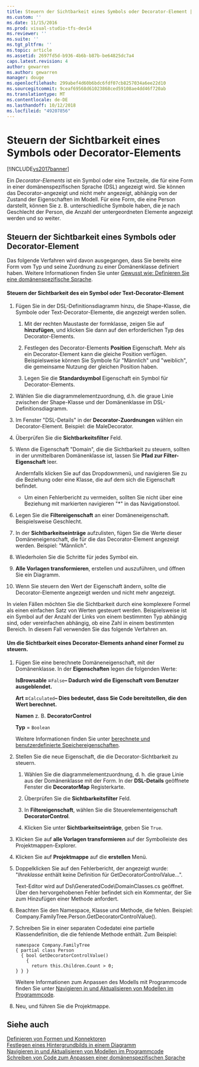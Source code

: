 ```yaml
---
title: Steuern der Sichtbarkeit eines Symbols oder Decorator-Element | Microsoft-Dokumentation
ms.custom: ''
ms.date: 11/15/2016
ms.prod: visual-studio-tfs-dev14
ms.reviewer: ''
ms.suite: ''
ms.tgt_pltfrm: ''
ms.topic: article
ms.assetid: 2697fd5d-b936-4b6b-b87b-be64825dc7a4
caps.latest.revision: 4
author: gewarren
ms.author: gewarren
manager: douge
ms.openlocfilehash: 299abef4d60b6bdc6fdf07cb8257034a6ee22d10
ms.sourcegitcommit: 9ceaf69568d61023868ced59108ae4dd46f720ab
ms.translationtype: MT
ms.contentlocale: de-DE
ms.lasthandoff: 10/12/2018
ms.locfileid: "49207856"
---
```

# <a name="controlling-the-visibility-of-an-icon-or-decorator"></a>Steuern der Sichtbarkeit eines Symbols oder Decorator-Elements
[!INCLUDE[vs2017banner](../includes/vs2017banner.md)]

Ein *Decorator-Elements* ist ein Symbol oder eine Textzeile, die für eine Form in einer domänenspezifischen Sprache (DSL) angezeigt wird. Sie können das Decorator-angezeigt und nicht mehr angezeigt, abhängig von der Zustand der Eigenschaften im Modell. Für eine Form, die eine Person darstellt, können Sie z. B. unterschiedliche Symbole haben, die je nach Geschlecht der Person, die Anzahl der untergeordneten Elemente angezeigt werden und so weiter.  
  
## <a name="controlling-the-visibility-of-an-icon-or-decorator"></a>Steuern der Sichtbarkeit eines Symbols oder Decorator-Element  
 Das folgende Verfahren wird davon ausgegangen, dass Sie bereits eine Form vom Typ und seine Zuordnung zu einer Domänenklasse definiert haben. Weitere Informationen finden Sie unter [Gewusst wie: Definieren Sie eine domänenspezifische Sprache](../modeling/how-to-define-a-domain-specific-language.md).  
  
#### <a name="to-control-the-visibility-of-an-icon-or-text-decorator"></a>Steuern der Sichtbarkeit des ein Symbol oder Text-Decorator-Element  
  
1.  Fügen Sie in der DSL-Definitionsdiagramm hinzu, die Shape-Klasse, die Symbole oder Text-Decorator-Elemente, die angezeigt werden sollen.  
  
    1.  Mit der rechten Maustaste der formklasse, zeigen Sie auf **hinzufügen**, und klicken Sie dann auf den erforderlichen Typ des Decorator-Elements.  
  
    2.  Festlegen des Decorator-Elements **Position** Eigenschaft. Mehr als ein Decorator-Element kann die gleiche Position verfügen. Beispielsweise können Sie Symbole für "Männlich" und "weiblich", die gemeinsame Nutzung der gleichen Position haben.  
  
    3.  Legen Sie die **Standardsymbol** Eigenschaft ein Symbol für Decorator-Elements.  
  
2.  Wählen Sie die diagrammelementzuordnung, d.h. die graue Linie zwischen der Shape-Klasse und der Domänenklasse im DSL-Definitionsdiagramm.  
  
3.  Im Fenster "DSL-Details" in der **Decorator-Zuordnungen** wählen ein Decorator-Element. Beispiel: die MaleDecorator.  
  
4.  Überprüfen Sie die **Sichtbarkeitsfilter** Feld.  
  
5.  Wenn die Eigenschaft "Domain", die die Sichtbarkeit zu steuern, sollten in der unmittelbaren Domänenklasse ist, lassen Sie **Pfad zur Filter-Eigenschaft** leer.  
  
     Andernfalls klicken Sie auf das Dropdownmenü, und navigieren Sie zu die Beziehung oder eine Klasse, die auf dem sich die Eigenschaft befindet.  
  
    -   Um einen Fehlerbericht zu vermeiden, sollten Sie nicht über eine Beziehung mit markierten navigieren "*" in das Navigationstool.  
  
6.  Legen Sie die **Filtereigenschaft** an einer Domäneneigenschaft. Beispielsweise Geschlecht.  
  
7.  In der **Sichtbarkeitseinträge** aufzulisten, fügen Sie die Werte dieser Domäneneigenschaft, die für die das Decorator-Element angezeigt werden. Beispiel: "Männlich".  
  
8.  Wiederholen Sie die Schritte für jedes Symbol ein.  
  
9. **Alle Vorlagen transformieren**, erstellen und auszuführen, und öffnen Sie ein Diagramm.  
  
10. Wenn Sie steuern den Wert der Eigenschaft ändern, sollte die Decorator-Elemente angezeigt werden und nicht mehr angezeigt.  
  
 In vielen Fällen möchten Sie die Sichtbarkeit durch eine komplexere Formel als einen einfachen Satz von Werten gesteuert werden. Beispielsweise ist ein Symbol auf der Anzahl der Links von einem bestimmten Typ abhängig sind, oder vereinfachen abhängig, ob eine Zahl in einem bestimmten Bereich. In diesem Fall verwenden Sie das folgende Verfahren an.  
  
#### <a name="to-control-the-visibility-of-a-decorator-based-on-a-formula"></a>Um die Sichtbarkeit eines Decorator-Elements anhand einer Formel zu steuern.  
  
1.  Fügen Sie eine berechnete Domäneneigenschaft, mit der Domänenklasse. In der **Eigenschaften** legen die folgenden Werte:  
  
     **IsBrowsable =**`False`**– Dadurch wird die Eigenschaft vom Benutzer ausgeblendet.**  
  
     **Art =**`Calculated`**– Dies bedeutet, dass Sie Code bereitstellen, die den Wert berechnet.**  
  
     **Namen** z. B. **DecoratorControl**  
  
     **Typ** = `Boolean`  
  
     Weitere Informationen finden Sie unter [berechnete und benutzerdefinierte Speichereigenschaften](../modeling/calculated-and-custom-storage-properties.md).  
  
2.  Stellen Sie die neue Eigenschaft, die die Decorator-Sichtbarkeit zu steuern.  
  
    1.  Wählen Sie die diagrammelementzuordnung, d. h. die graue Linie aus der Domänenklasse mit der Form. In der **DSL-Details** geöffnete Fenster die **DecoratorMap** Registerkarte.  
  
    2.  Überprüfen Sie die **Sichtbarkeitsfilter** Feld.  
  
    3.  In **Filtereigenschaft**, wählen Sie die Steuerelementeigenschaft **DecoratorControl**.  
  
    4.  Klicken Sie unter **Sichtbarkeitseinträge**, geben Sie `True`.  
  
3.  Klicken Sie auf **alle Vorlagen transformieren** auf der Symbolleiste des Projektmappen-Explorer.  
  
4.  Klicken Sie auf **Projektmappe** auf die **erstellen** Menü.  
  
5.  Doppelklicken Sie auf den Fehlerbericht, der angezeigt wurde: "*Ihreklasse* enthält keine Definition für GetDecoratorControlValue...".  
  
     Text-Editor wird auf Dsl\GeneratedCode\DomainClasses.cs geöffnet. Über den hervorgehobenen Fehler befindet sich ein Kommentar, der Sie zum Hinzufügen einer Methode anfordert.  
  
6.  Beachten Sie den Namespace, Klasse und Methode, die fehlen.  Beispiel: Company.FamilyTree.Person.GetDecoratorControlValue().  
  
7.  Schreiben Sie in einer separaten Codedatei eine partielle Klassendefinition, die die fehlende Methode enthält. Zum Beispiel:  
  
    ```  
    namespace Company.FamilyTree  
    { partial class Person  
      { bool GetDecoratorControlValue()  
        {  
          return this.Children.Count > 0;  
    } } }  
    ```  
  
     Weitere Informationen zum Anpassen des Modells mit Programmcode finden Sie unter [Navigieren in und Aktualisieren von Modellen im Programmcode](../modeling/navigating-and-updating-a-model-in-program-code.md).  
  
8.  Neu, und führen Sie die Projektmappe.  
  
## <a name="see-also"></a>Siehe auch  
 [Definieren von Formen und Konnektoren](../modeling/defining-shapes-and-connectors.md)   
 [Festlegen eines Hintergrundbilds in einem Diagramm](../modeling/setting-a-background-image-on-a-diagram.md)   
 [Navigieren in und Aktualisieren von Modellen im Programmcode](../modeling/navigating-and-updating-a-model-in-program-code.md)   
 [Schreiben von Code zum Anpassen einer domänenspezifischen Sprache](../modeling/writing-code-to-customise-a-domain-specific-language.md)



